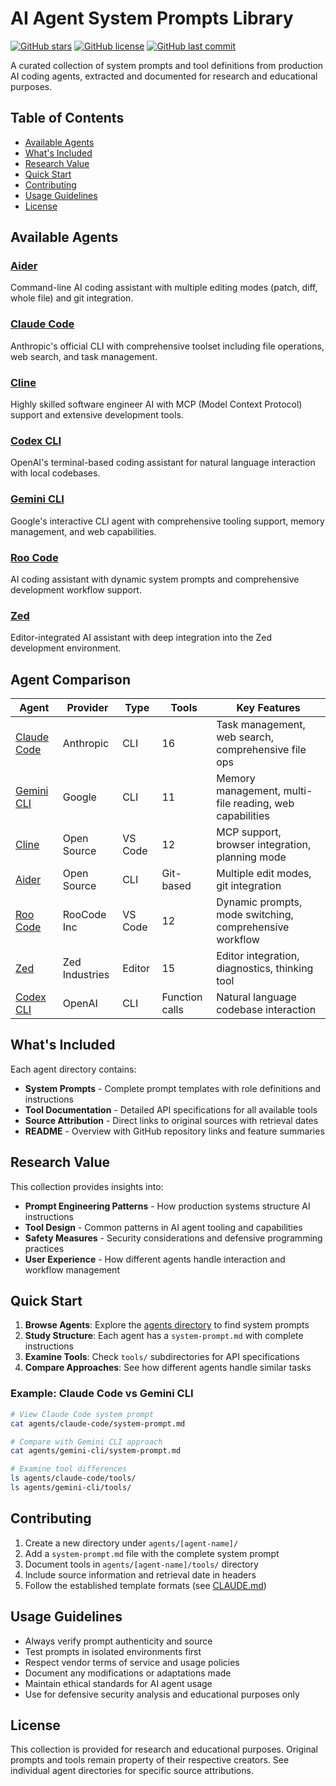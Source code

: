 # AI Agent System Prompts Library

[![GitHub stars](https://img.shields.io/github/stars/tallesborges/agentic-system-prompts?style=flat-square)](https://github.com/tallesborges/agentic-system-prompts/stargazers)
[![GitHub license](https://img.shields.io/github/license/tallesborges/agentic-system-prompts?style=flat-square)](https://github.com/tallesborges/agentic-system-prompts/blob/main/LICENSE)
[![GitHub last commit](https://img.shields.io/github/last-commit/tallesborges/agentic-system-prompts?style=flat-square)](https://github.com/tallesborges/agentic-system-prompts/commits/main)

A curated collection of system prompts and tool definitions from production AI coding agents, extracted and documented for research and educational purposes.

## Table of Contents

- [Available Agents](#available-agents)
- [What's Included](#whats-included)
- [Research Value](#research-value)
- [Quick Start](#quick-start)
- [Contributing](#contributing)
- [Usage Guidelines](#usage-guidelines)
- [License](#license)

## Available Agents

### [Aider](./agents/aider/) 
Command-line AI coding assistant with multiple editing modes (patch, diff, whole file) and git integration.

### [Claude Code](./agents/claude-code/)
Anthropic's official CLI with comprehensive toolset including file operations, web search, and task management.

### [Cline](./agents/cline/)
Highly skilled software engineer AI with MCP (Model Context Protocol) support and extensive development tools.

### [Codex CLI](./agents/codex-cli/)
OpenAI's terminal-based coding assistant for natural language interaction with local codebases.

### [Gemini CLI](./agents/gemini-cli/)
Google's interactive CLI agent with comprehensive tooling support, memory management, and web capabilities.

### [Roo Code](./agents/roo-code/)
AI coding assistant with dynamic system prompts and comprehensive development workflow support.

### [Zed](./agents/zed/)
Editor-integrated AI assistant with deep integration into the Zed development environment.

## Agent Comparison

| Agent | Provider | Type | Tools | Key Features |
|-------|----------|------|-------|-------------|
| [Claude Code](./agents/claude-code/) | Anthropic | CLI | 16 | Task management, web search, comprehensive file ops |
| [Gemini CLI](./agents/gemini-cli/) | Google | CLI | 11 | Memory management, multi-file reading, web capabilities |
| [Cline](./agents/cline/) | Open Source | VS Code | 12 | MCP support, browser integration, planning mode |
| [Aider](./agents/aider/) | Open Source | CLI | Git-based | Multiple edit modes, git integration |
| [Roo Code](./agents/roo-code/) | RooCode Inc | VS Code | 12 | Dynamic prompts, mode switching, comprehensive workflow |
| [Zed](./agents/zed/) | Zed Industries | Editor | 15 | Editor integration, diagnostics, thinking tool |
| [Codex CLI](./agents/codex-cli/) | OpenAI | CLI | Function calls | Natural language codebase interaction |

## What's Included

Each agent directory contains:
- **System Prompts** - Complete prompt templates with role definitions and instructions
- **Tool Documentation** - Detailed API specifications for all available tools
- **Source Attribution** - Direct links to original sources with retrieval dates
- **README** - Overview with GitHub repository links and feature summaries

## Research Value

This collection provides insights into:
- **Prompt Engineering Patterns** - How production systems structure AI instructions
- **Tool Design** - Common patterns in AI agent tooling and capabilities
- **Safety Measures** - Security considerations and defensive programming practices
- **User Experience** - How different agents handle interaction and workflow management

## Quick Start

1. **Browse Agents**: Explore the [agents directory](./agents/) to find system prompts
2. **Study Structure**: Each agent has a `system-prompt.md` with complete instructions
3. **Examine Tools**: Check `tools/` subdirectories for API specifications
4. **Compare Approaches**: See how different agents handle similar tasks

### Example: Claude Code vs Gemini CLI

```bash
# View Claude Code system prompt
cat agents/claude-code/system-prompt.md

# Compare with Gemini CLI approach
cat agents/gemini-cli/system-prompt.md

# Examine tool differences
ls agents/claude-code/tools/
ls agents/gemini-cli/tools/
```

## Contributing

1. Create a new directory under `agents/[agent-name]/`
2. Add a `system-prompt.md` file with the complete system prompt
3. Document tools in `agents/[agent-name]/tools/` directory
4. Include source information and retrieval date in headers
5. Follow the established template formats (see [CLAUDE.md](./CLAUDE.md))

## Usage Guidelines

- Always verify prompt authenticity and source
- Test prompts in isolated environments first
- Respect vendor terms of service and usage policies
- Document any modifications or adaptations made
- Maintain ethical standards for AI agent usage
- Use for defensive security analysis and educational purposes only

## License

This collection is provided for research and educational purposes. Original prompts and tools remain property of their respective creators. See individual agent directories for specific source attributions.
